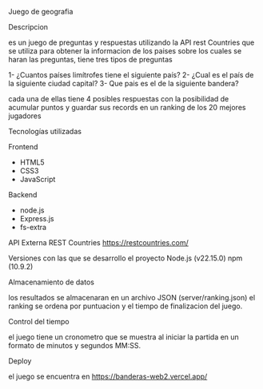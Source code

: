 Juego de geografia 

Descripcion

es un juego de preguntas y respuestas utilizando la API rest Countries que se utiliza para obtener la informacion
de los paises sobre los cuales se haran las preguntas, tiene tres tipos de preguntas

1- ¿Cuantos países limítrofes tiene el siguiente país?
2- ¿Cual es el país de la siguiente ciudad capital?
3- Que pais es el de la siguiente bandera?

cada una de ellas tiene 4 posibles respuestas
con la posibilidad de acumular puntos y guardar sus records en un ranking de los 20 mejores jugadores

Tecnologías utilizadas

Frontend

- HTML5
- CSS3
- JavaScript

Backend
- node.js
- Express.js
- fs-extra

API Externa
REST Countries https://restcountries.com/

Versiones con las que se desarrollo el proyecto
Node.js (v22.15.0)
npm (10.9.2)

Almacenamiento de datos

los resultados se almacenaran en un archivo JSON (server/ranking.json)
el ranking se ordena por puntuacion y el tiempo de finalizacion del juego.

Control del tiempo

el juego tiene un cronometro que se muestra al iniciar la partida en un formato de minutos y segundos MM:SS.

Deploy

el juego se encuentra en https://banderas-web2.vercel.app/